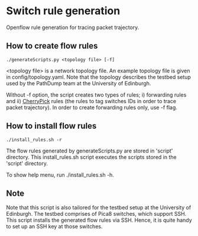 # Switch rule generation

Openflow rule generation for tracing packet trajectory.

## How to create flow rules

```
./generateScripts.py <topology file> [-f]
```

\<topology file\> is a network topology file. An example topology file is given
in config/topology.yaml. Note that the topology describes the testbed setup used
by the PathDump team at the University of Edinburgh.

Without -f option, the script creates two types of rules; i) forwarding rules
and ii) [CherryPick](http://dl.acm.org/citation.cfm?id=2775066) rules (the rules
to tag switches IDs in order to trace packet trajectory). In order to create
forwarding rules only, use -f flag.


## How to install flow rules

```
./install_rules.sh -r
```

The flow rules generated by generateScripts.py are stored in 'script' directory.
This install_rules.sh script executes the scripts stored in the 'script'
directory.

To show help menu, run ./install_rules.sh -h.


## Note

Note that this script is also tailored for the testbed setup at the University
of Edinburgh. The testbed comprises of Pica8 switches, which support SSH. This
script installs the generated flow rules via SSH. Hence, it is quite handy to
set up an SSH key at those switches.
